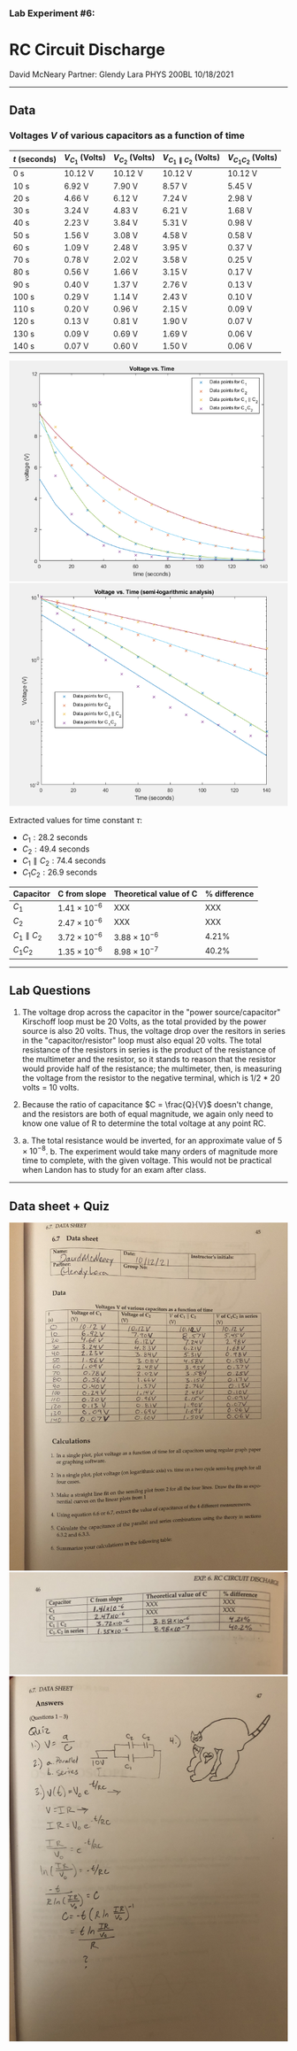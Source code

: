 ### Lab Experiment #6:
# RC Circuit Discharge
David McNeary 
Partner: Glendy Lara
PHYS 200BL 
10/18/2021

---

## Data

### Voltages $V$ of various capacitors as a function of time

| $t$ (seconds) | $V_{C_1}$ (Volts) | $V_{C_2}$ (Volts) | $V_{C_1\parallel C_2}$ (Volts) | $V_{C_1C_2}$ (Volts) |
| --- | --- | --- | --- | --- |
| $0\text{ s}$ | $10.12\text{ V}$ | $10.12\text{ V}$ | $10.12\text{ V}$ | $10.12\text{ V}$
| $10\text{ s}$ | $6.92\text{ V}$ | $7.90\text{ V}$ | $8.57\text{ V}$ | $5.45\text{ V}$ | 
| $20\text{ s}$ | $4.66\text{ V}$ | $6.12\text{ V}$ | $7.24\text{ V}$ | $2.98\text{ V}$ | 
| $30\text{ s}$ | $3.24\text{ V}$ | $4.83\text{ V}$ | $6.21\text{ V}$ | $1.68\text{ V}$ | 
| $40\text{ s}$ | $2.23\text{ V}$ | $3.84\text{ V}$ | $5.31\text{ V}$ | $0.98\text{ V}$ | 
| $50\text{ s}$ | $1.56\text{ V}$ | $3.08\text{ V}$ | $4.58\text{ V}$ | $0.58\text{ V}$ | 
| $60\text{ s}$ | $1.09\text{ V}$ | $2.48\text{ V}$ | $3.95\text{ V}$ | $0.37\text{ V}$ | 
| $70\text{ s}$ | $0.78\text{ V}$ | $2.02\text{ V}$ | $3.58\text{ V}$ | $0.25\text{ V}$ | 
| $80\text{ s}$ | $0.56\text{ V}$ | $1.66\text{ V}$ | $3.15\text{ V}$ | $0.17\text{ V}$ | 
| $90\text{ s}$ | $0.40\text{ V}$ | $1.37\text{ V}$ | $2.76\text{ V}$ | $0.13\text{ V}$ | 
| $100\text{ s}$ | $0.29\text{ V}$ | $1.14\text{ V}$ | $2.43\text{ V}$ | $0.10\text{ V}$ | 
| $110\text{ s}$ | $0.20\text{ V}$ | $0.96\text{ V}$ | $2.15\text{ V}$ | $0.09\text{ V}$ | 
| $120\text{ s}$ | $0.13\text{ V}$ | $0.81\text{ V}$ | $1.90\text{ V}$ | $0.07\text{ V}$ | 
| $130\text{ s}$ | $0.09\text{ V}$ | $0.69\text{ V}$ | $1.69\text{ V}$ | $0.06\text{ V}$ | 
| $140\text{ s}$ | $0.07\text{ V}$ | $0.60\text{ V}$ | $1.50\text{ V}$ | $0.06\text{ V}$ | 

![Voltage as a function of time (V(s))](./graph-1.png)
![Semi-log analysis](./graph-2.png)

Extracted values for time constant $\tau$:
- $C_1: 28.2$ seconds
- $C_2: 49.4$ seconds
- $C_1 \parallel C_2: 74.4$ seconds
- $C_1C_2: 26.9$ seconds

| Capacitor | C from slope | Theoretical value of C | % difference |
| --- | --- | --- | --- |
|$C_1$ | $1.41 \times 10^{-6}$ | XXX | XXX |
|$C_2$ | $2.47 \times 10^{-6}$ | XXX | XXX |
|$C_1\parallel C_2$ | $3.72 \times 10^{-6}$ | $3.88 \times 10^{-6}$ | $4.21\%$
|$C_1C_2$ | $1.35 \times 10^{-6}$ | $8.98\times 10^{-7}$ | $40.2\%$

--- 

## Lab Questions
1. The voltage drop across the capacitor in the "power source/capacitor" Kirschoff loop must be 20 Volts, as the total provided by the power source is also 20 volts. Thus, the voltage drop over the resitors in series in the "capacitor/resistor" loop must also equal 20 volts. The total resistance of the resistors in series is the product of the resistance of the multimeter and the resistor, so it stands to reason that the resistor would provide half of the resistance; the multimeter, then, is measuring the voltage from the resistor to the negative terminal, which is 1/2 * 20 volts = 10 volts.

2. Because the ratio of capacitance $C = \frac{Q}{V}$ doesn't change, and the resistors are both of equal magnitude, we again only need to know one value of R to determine the total voltage at any point RC.

3. a. The total resistance would be inverted, for an approximate value of $5 \times 10^{-8}$.
b. The experiment would take many orders of magnitude more time to complete, with the given voltage. This would not be practical when Landon has to study for an exam after class.

--- 

## Data sheet + Quiz
![](./data-1.jpg)
![](./data-2.jpg)
![](./quiz.jpg)
